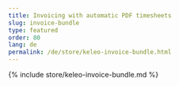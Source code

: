 ```yaml
---
title: Invoicing with automatic PDF timesheets
slug: invoice-bundle
type: featured
order: 80
lang: de
permalink: /de/store/keleo-invoice-bundle.html
---
```


{% include store/keleo-invoice-bundle.md %}
